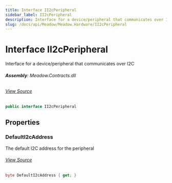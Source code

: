 ```yaml
---
title: Interface II2cPeripheral
sidebar_label: II2cPeripheral
description: Interface for a device/peripheral that communicates over I2C
slug: /docs/api/Meadow/Meadow.Hardware/II2cPeripheral
---
```

# Interface II2cPeripheral
Interface for a device/peripheral that communicates over I2C

###### **Assembly**: Meadow.Contracts.dll
###### [View Source](https://github.com/WildernessLabs/Meadow.Contracts.git/blob/develop/Source/Meadow.Contracts/Hardware/Contracts/II2cPeripheral.cs#L6)
```csharp title="Declaration"
public interface II2cPeripheral
```
## Properties
### DefaultI2cAddress
The default I2C address for the peripheral
###### [View Source](https://github.com/WildernessLabs/Meadow.Contracts.git/blob/develop/Source/Meadow.Contracts/Hardware/Contracts/II2cPeripheral.cs#L11)
```csharp title="Declaration"
byte DefaultI2cAddress { get; }
```

